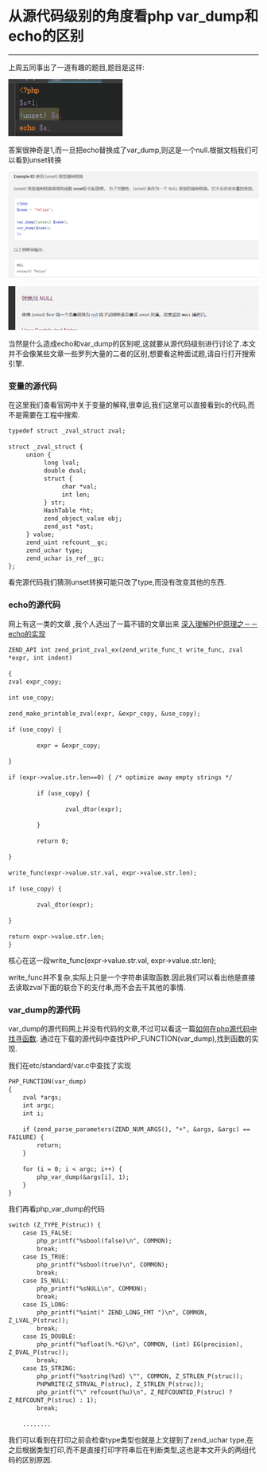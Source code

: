 从源代码级别的角度看php var_dump和echo的区别
===

----
上周五同事出了一道有趣的题目,题目是这样:

![question.png](12-3/question.png)

答案很神奇是1,而一旦把echo替换成了var_dump,则这是一个null.根据文档我们可以看到unset转换

![unset1.png](12-3/unset1.png)

![unset2.png](12-3/unset2.png)

当然是什么造成echo和var_dump的区别呢,这就要从源代码级别进行讨论了.本文并不会像某些文章一些罗列大量的二者的区别,想要看这种面试题,请自行打开搜索引擎.

### 变量的源代码
在这里我们查看官网中关于变量的解释,很幸运,我们这里可以直接看到c的代码,而不是需要在工程中搜索.
```
typedef struct _zval_struct zval;

struct _zval_struct {
     union {
          long lval;
          double dval;
          struct {
               char *val;
               int len;
          } str;
          HashTable *ht;
          zend_object_value obj;
          zend_ast *ast;
     } value;
     zend_uint refcount__gc;
     zend_uchar type;
     zend_uchar is_ref__gc;
};
```

看完源代码我们猜测unset转换可能只改了type,而没有改变其他的东西.

### echo的源代码

网上有这一类的文章 ,我个人选出了一篇不错的文章出来
[深入理解PHP原理之－－echo的实现](https://www.kancloud.cn/qinfengyan/study/121837)

```
ZEND_API int zend_print_zval_ex(zend_write_func_t write_func, zval *expr, int indent)

{
zval expr_copy;

int use_copy;

zend_make_printable_zval(expr, &expr_copy, &use_copy);

if (use_copy) {

        expr = &expr_copy;

}

if (expr->value.str.len==0) { /* optimize away empty strings */

        if (use_copy) {

                zval_dtor(expr);

        }

        return 0;

}

write_func(expr->value.str.val, expr->value.str.len);

if (use_copy) {

        zval_dtor(expr);

}

return expr->value.str.len;
}
```

核心在这一段write_func(expr->value.str.val, expr->value.str.len);

write_func并不复杂,实际上只是一个字符串读取函数.因此我们可以看出他是直接去读取zval下面的联合下的支付串,而不会去干其他的事情.

### var_dump的源代码
var_dump的源代码网上并没有代码的文章,不过可以看这一篇[如何在php源代码中找寻函数](https://segmentfault.com/q/1010000003009774).
通过在下载的源代码中查找PHP_FUNCTION(var_dump),找到函数的实现.

我们在etc/standard/var.c中查找了实现

```
PHP_FUNCTION(var_dump)
{
	zval *args;
	int argc;
	int	i;

	if (zend_parse_parameters(ZEND_NUM_ARGS(), "+", &args, &argc) == FAILURE) {
		return;
	}

	for (i = 0; i < argc; i++) {
		php_var_dump(&args[i], 1);
	}
}
```

我们再看php_var_dump的代码

```
switch (Z_TYPE_P(struc)) {
	case IS_FALSE:
		php_printf("%sbool(false)\n", COMMON);
		break;
	case IS_TRUE:
		php_printf("%sbool(true)\n", COMMON);
		break;
	case IS_NULL:
		php_printf("%sNULL\n", COMMON);
		break;
	case IS_LONG:
		php_printf("%sint(" ZEND_LONG_FMT ")\n", COMMON, Z_LVAL_P(struc));
		break;
	case IS_DOUBLE:
		php_printf("%sfloat(%.*G)\n", COMMON, (int) EG(precision), Z_DVAL_P(struc));
		break;
	case IS_STRING:
		php_printf("%sstring(%zd) \"", COMMON, Z_STRLEN_P(struc));
		PHPWRITE(Z_STRVAL_P(struc), Z_STRLEN_P(struc));
		php_printf("\" refcount(%u)\n", Z_REFCOUNTED_P(struc) ? Z_REFCOUNT_P(struc) : 1);
		break;

    ........
```

我们可以看到在打印之前会检查type类型也就是上文提到了zend_uchar type,在之后根据类型打印,而不是直接打印字符串后在判断类型,这也是本文开头的两组代码的区别原因.
